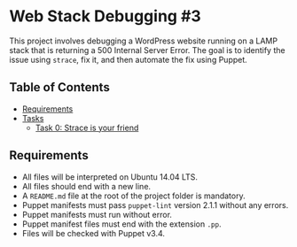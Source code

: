 # Web Stack Debugging #3

This project involves debugging a WordPress website running on a LAMP stack that is returning a 500 Internal Server Error. The goal is to identify the issue using `strace`, fix it, and then automate the fix using Puppet.

## Table of Contents

- [Requirements](#requirements)
- [Tasks](#tasks)
  - [Task 0: Strace is your friend](#task-0-strace-is-your-friend)

## Requirements

- All files will be interpreted on Ubuntu 14.04 LTS.
- All files should end with a new line.
- A `README.md` file at the root of the project folder is mandatory.
- Puppet manifests must pass `puppet-lint` version 2.1.1 without any errors.
- Puppet manifests must run without error.
- Puppet manifest files must end with the extension `.pp`.
- Files will be checked with Puppet v3.4.
